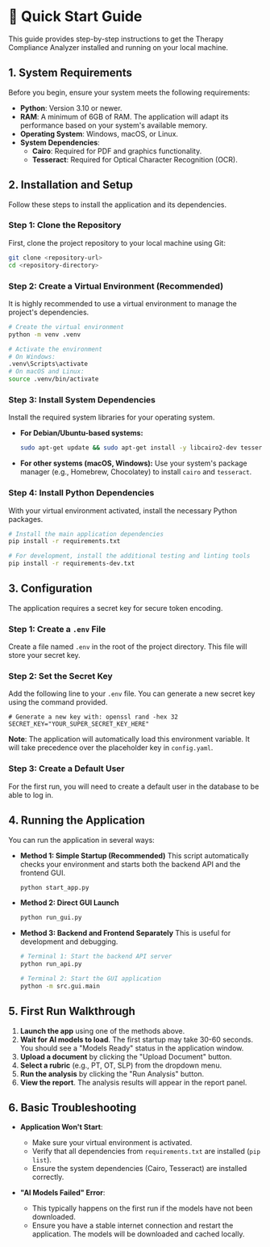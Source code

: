 # 🚀 Quick Start Guide

This guide provides step-by-step instructions to get the Therapy Compliance Analyzer installed and running on your local machine.

## 1. System Requirements

Before you begin, ensure your system meets the following requirements:

-   **Python**: Version 3.10 or newer.
-   **RAM**: A minimum of 6GB of RAM. The application will adapt its performance based on your system's available memory.
-   **Operating System**: Windows, macOS, or Linux.
-   **System Dependencies**:
    -   **Cairo**: Required for PDF and graphics functionality.
    -   **Tesseract**: Required for Optical Character Recognition (OCR).

## 2. Installation and Setup

Follow these steps to install the application and its dependencies.

### Step 1: Clone the Repository
First, clone the project repository to your local machine using Git:
```bash
git clone <repository-url>
cd <repository-directory>
```

### Step 2: Create a Virtual Environment (Recommended)
It is highly recommended to use a virtual environment to manage the project's dependencies.
```bash
# Create the virtual environment
python -m venv .venv

# Activate the environment
# On Windows:
.venv\Scripts\activate
# On macOS and Linux:
source .venv/bin/activate
```

### Step 3: Install System Dependencies
Install the required system libraries for your operating system.
-   **For Debian/Ubuntu-based systems:**
    ```bash
    sudo apt-get update && sudo apt-get install -y libcairo2-dev tesseract-ocr
    ```
-   **For other systems (macOS, Windows):**
    Use your system's package manager (e.g., Homebrew, Chocolatey) to install `cairo` and `tesseract`.

### Step 4: Install Python Dependencies
With your virtual environment activated, install the necessary Python packages.
```bash
# Install the main application dependencies
pip install -r requirements.txt

# For development, install the additional testing and linting tools
pip install -r requirements-dev.txt
```

## 3. Configuration

The application requires a secret key for secure token encoding.

### Step 1: Create a `.env` File
Create a file named `.env` in the root of the project directory. This file will store your secret key.

### Step 2: Set the Secret Key
Add the following line to your `.env` file. You can generate a new secret key using the command provided.
```.env
# Generate a new key with: openssl rand -hex 32
SECRET_KEY="YOUR_SUPER_SECRET_KEY_HERE"
```
**Note**: The application will automatically load this environment variable. It will take precedence over the placeholder key in `config.yaml`.

### Step 3: Create a Default User
For the first run, you will need to create a default user in the database to be able to log in.

## 4. Running the Application

You can run the application in several ways:

-   **Method 1: Simple Startup (Recommended)**
    This script automatically checks your environment and starts both the backend API and the frontend GUI.
    ```bash
    python start_app.py
    ```

-   **Method 2: Direct GUI Launch**
    ```bash
    python run_gui.py
    ```

-   **Method 3: Backend and Frontend Separately**
    This is useful for development and debugging.
    ```bash
    # Terminal 1: Start the backend API server
    python run_api.py

    # Terminal 2: Start the GUI application
    python -m src.gui.main
    ```

## 5. First Run Walkthrough

1.  **Launch the app** using one of the methods above.
2.  **Wait for AI models to load**. The first startup may take 30-60 seconds. You should see a "Models Ready" status in the application window.
3.  **Upload a document** by clicking the "Upload Document" button.
4.  **Select a rubric** (e.g., PT, OT, SLP) from the dropdown menu.
5.  **Run the analysis** by clicking the "Run Analysis" button.
6.  **View the report**. The analysis results will appear in the report panel.

## 6. Basic Troubleshooting

-   **Application Won't Start**:
    -   Make sure your virtual environment is activated.
    -   Verify that all dependencies from `requirements.txt` are installed (`pip list`).
    -   Ensure the system dependencies (Cairo, Tesseract) are installed correctly.

-   **"AI Models Failed" Error**:
    -   This typically happens on the first run if the models have not been downloaded.
    -   Ensure you have a stable internet connection and restart the application. The models will be downloaded and cached locally.